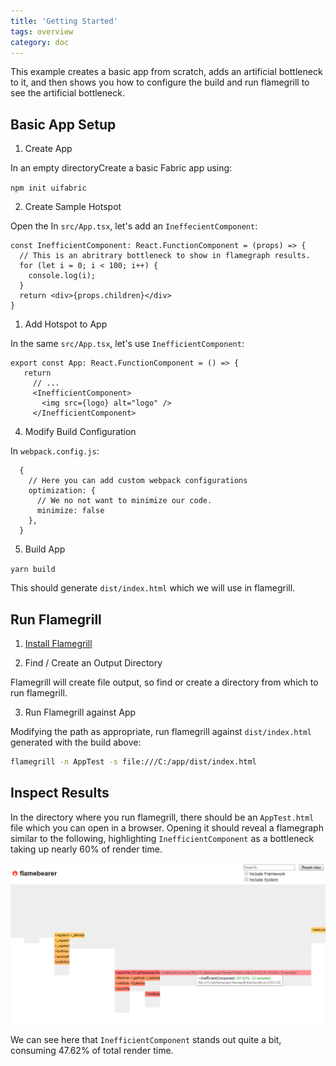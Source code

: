 ```yaml
---
title: 'Getting Started'
tags: overview
category: doc
---
```


This example creates a basic app from scratch, adds an artificial bottleneck to it, and then shows you how to configure the build and run flamegrill to see the artificial bottleneck.

## Basic App Setup

1. Create App

In an empty directoryCreate a basic Fabric app using:

`npm init uifabric`


2. Create Sample Hotspot

Open the In `src/App.tsx`, let's add an `IneffecientComponent`:

```tsx
const InefficientComponent: React.FunctionComponent = (props) => {
  // This is an abritrary bottleneck to show in flamegraph results.
  for (let i = 0; i < 100; i++) {
    console.log(i);
  }
  return <div>{props.children}</div>
}
```

 1. Add Hotspot to App

In the same `src/App.tsx`, let's use `InefficientComponent`:

 ```tsx
 export const App: React.FunctionComponent = () => {
    return 
      // ... 
      <InefficientComponent>
        <img src={logo} alt="logo" />
      </InefficientComponent>
```

4. Modify Build Configuration

In `webpack.config.js`:

```tsx
  {
    // Here you can add custom webpack configurations
    optimization: {
      // We no not want to minimize our code.
      minimize: false
    },
  }
```

5. Build App

`yarn build`

This should generate `dist/index.html` which we will use in flamegrill.


## Run Flamegrill

1. [Install Flamegrill](../installation)

2. Find / Create an Output Directory

Flamegrill will create file output, so find or create a directory from which to run flamegrill.

3. Run Flamegrill against App

Modifying the path as appropriate, run flamegrill against `dist/index.html` generated with the build above:

```bash
flamegrill -n AppTest -s file:///C:/app/dist/index.html
```

## Inspect Results

In the directory where you run flamegrill, there should be an `AppTest.html` file which you can open in a browser. Opening it should reveal a flamegraph similar to the following, highlighting `InefficientComponent` as a bottleneck taking up nearly 60% of render time.

![flamegraph](results.png)

We can see here that `InefficientComponent` stands out quite a bit, consuming 47.62% of total render time.

